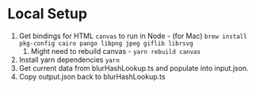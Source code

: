 # Local Setup

1. Get bindings for HTML `canvas` to run in Node - (for Mac) `brew install pkg-config cairo pango libpng jpeg giflib librsvg`
    1. Might need to rebuild canvas - `yarn rebuild canvas`
1. Install yarn dependencies `yarn`
1. Get current data from blurHashLookup.ts and populate into input.json.
1. Copy output.json back to blurHashLookup.ts